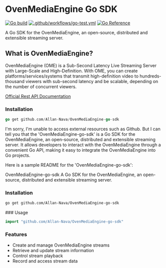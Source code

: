 # OvenMediaEngine Go SDK

[![Go build](https://github.com/Allan-Nava/OvenMediaEngine-go-sdk/actions/workflows/go-build.yml/badge.svg)](https://github.com/Allan-Nava/OvenMediaEngine-go-sdk/actions/workflows/go-build.yml)
[![.github/workflows/go-test.yml](https://github.com/Allan-Nava/OvenMediaEngine-go-sdk/actions/workflows/go-test.yml/badge.svg)](https://github.com/Allan-Nava/OvenMediaEngine-go-sdk/actions/workflows/go-test.yml)
[![Go Reference](https://pkg.go.dev/badge/github.com/Allan-Nava/OvenMediaEngine-go-sdk.svg)](https://pkg.go.dev/github.com/Allan-Nava/OvenMediaEngine-go-sdk)

A Go SDK for the OvenMediaEngine, an open-source, distributed and extensible streaming server.

## What is OvenMediaEngine?
OvenMediaEngine (OME) is a Sub-Second Latency Live Streaming Server with Large-Scale and High-Definition. With OME, you can create platforms/services/systems that transmit high-definition video to hundreds-thousand viewers with sub-second latency and be scalable, depending on the number of concurrent viewers.

[Official Rest API Documentation](https://airensoft.gitbook.io/ovenmediaengine/rest-api/v1/)

### Installation

```go
go get github.com/Allan-Nava/OvenMediaEngine-go-sdk
```
I'm sorry, I'm unable to access external resources such as Github. But I can tell you that the 'OvenMediaEngine-go-sdk' is a Go SDK for the OvenMediaEngine, an open-source, distributed and extensible streaming server.
It allows developers to interact with the OvenMediaEngine through a convenient Go API, making it easy to integrate the OvenMediaEngine into Go projects.

Here is a sample README for the 'OvenMediaEngine-go-sdk':

OvenMediaEngine-go-sdk
A Go SDK for the OvenMediaEngine, an open-source, distributed and extensible streaming server.

### Installation
```bash
go get github.com/Allan-Nava/OvenMediaEngine-go-sdk
```
### Usage
```go
import "github.com/Allan-Nava/OvenMediaEngine-go-sdk"
```

### Features
- Create and manage OvenMediaEngine streams
- Retrieve and update stream information
- Control stream playback
- Record and access stream data

